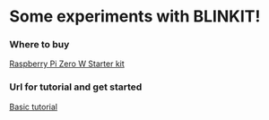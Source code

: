 # Some experiments with BLINKIT!

### Where to buy
[Raspberry Pi Zero W Starter kit](https://shop.pimoroni.com/collections/raspberry-pi/products/pi-zero-w-starter-kit)

### Url for tutorial and get started

[Basic tutorial](https://learn.pimoroni.com/tutorial/sandyj/getting-started-with-blinkt)

